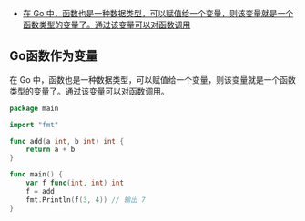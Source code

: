 - [在 Go 中，函数也是一种数据类型，可以赋值给一个变量，则该变量就是一个函数类型的变量了。通过该变量可以对函数调用](#go函数作为变量)

## Go函数作为变量

在 Go 中，函数也是一种数据类型，可以赋值给一个变量，则该变量就是一个函数类型的变量了。通过该变量可以对函数调用。

```go
package main

import "fmt"

func add(a int, b int) int {
    return a + b
}

func main() {
    var f func(int, int) int
    f = add
    fmt.Println(f(3, 4)) // 输出 7
}
```